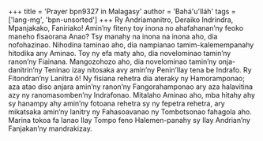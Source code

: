 +++
title = 'Prayer bpn9327 in Malagasy'
author = 'Bahá'u'lláh'
tags = ['lang-mg', 'bpn-unsorted']
+++
Ry Andriamanitro, Deraiko Indrindra, Mpanjakako, Faniriako! Amin’ny fiteny toy inona no ahafahanan’ny feoko maneho fisaorana Anao? Tsy manahy na inona na inona aho, dia nofohazinao. Nihodina taminao aho, dia nampianao tamim-kalemempanahy hitodika any Aminao. Toy ny efa maty aho, dia novelominao tamin’ny ranon’ny Fiainana. Mangozohozo aho, dia novelominao tamin’ny onja-danitrin’ny Teninao izay nitosaka avy amin’ny Penin’Ilay tena be Indrafo.
Ry Fitondran’ny Lanitra ô! Ny fisiana rehetra dia ateraky ny Hamoramponao; aza atao diso anjara amin’ny ranon’ny Fangorahamponao ary aza halavitina azy ny ranomasomben’ny Indrafonao. Mitalaho Aminao aho, mba hitahy ahy sy hanampy ahy amin’ny fotoana rehetra sy ny fepetra rehetra, ary mikatsaka amin’ny lanitry ny Fahasoavanao ny Tombotsonao fahagola aho. Marina tokoa fa Ianao Ilay Tompo feno Halemen-panahy sy Ilay Andrian’ny Fanjakan’ny mandrakizay.
